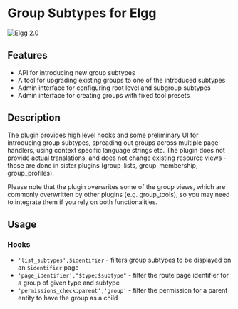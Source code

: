 Group Subtypes for Elgg
=======================
![Elgg 2.0](https://img.shields.io/badge/Elgg-2.0.x-orange.svg?style=flat-square)

## Features

 * API for introducing new group subtypes
 * A tool for upgrading existing groups to one of the introduced subtypes
 * Admin interface for configuring root level and subgroup subtypes
 * Admin interface for creating groups with fixed tool presets

## Description

The plugin provides high level hooks and some preliminary UI for introducing group subtypes,
spreading out groups across multiple page handlers, using context specific language strings etc.
The plugin does not provide actual translations, and does not change existing resource views -
those are done in sister plugins (group_lists, group_membership, group_profiles).

Please note that the plugin overwrites some of the group views, which are commonly
overwritten by other plugins (e.g. group_tools), so you may need to integrate them if you rely
on both functionalities.

## Usage

### Hooks

 * `'list_subtypes',$identifier` - filters group subtypes to be displayed on an `$identifier` page
 * `'page_identifier',"$type:$subtype"` - filter the route page identifier for a group of given type and subtype
 * `'permissions_check:parent','group'` - filter the permission for a parent entity to have the group as a child